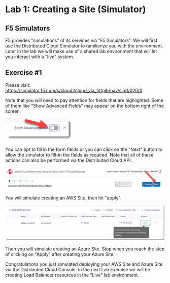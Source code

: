 Lab 1: Creating a Site (Simulator)
==================================

F5 Simulators
-------------

F5 provides "simulations" of its services via "F5 Simulators". We will first use the Distributed Cloud Simulator to familiarize you with the environment. Later in the lab we will make use of a shared lab environment that will let you interact with a "live" system.

Exercise #1
-----------

Please visit: https://simulator.f5.com/s/cloud2cloud_via_httplb/nav/sim1/020/0


Note that you will need to pay attention for fields that are highlighted. Some of them like "Show Advanced Fields" may appear on the bottom right of the screen.

![f5-simulator-show-advanced-fields.png](../../images/f5-simulator-show-advanced-fields.png)

You can opt to fill in the form fields or you can click on the "Next" button to allow the simulator to fill-in the fields as required. Note that all of these actions can also be performed via the Distributed Cloud API.

![f5-simulator-next.png](../../images/f5-simulator-next.png)

You will simulate creating an AWS Site, then hit "apply".

![f5-simulator-apply-site.png](../../images/f5-simulator-apply-site.png)

Then you will simulate creating an Azure Site. Stop when you reach the step of clicking on "Apply" after creating your Azure Site.

Congratulations you just simulated deploying your AWS Site and Azure Site via the Distributed Cloud Console. In the next Lab Exercise we will be creating Load Balancer resources in the "Live" lab environment.
